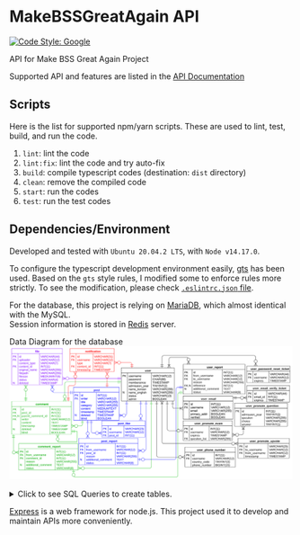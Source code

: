 # MakeBSSGreatAgain API

[![Code Style: Google](https://img.shields.io/badge/code%20style-google-blueviolet.svg)](https://github.com/google/gts)


API for Make BSS Great Again Project

Supported API and features are listed in the [API Documentation](https://hyecheol123.github.io/MakeBSSGreatAgain-API-Documentation/#section/SecuritySchemes)


## Scripts

Here is the list for supported npm/yarn scripts.
These are used to lint, test, build, and run the code.

1. `lint`: lint the code
2. `lint:fix`: lint the code and try auto-fix
3. `build`: compile typescript codes (destination: `dist` directory)
4. `clean`: remove the compiled code
5. `start`: run the codes
6. `test`: run the test codes


## Dependencies/Environment

Developed and tested with `Ubuntu 20.04.2 LTS`, with `Node v14.17.0`.

To configure the typescript development environment easily, [gts](https://github.com/google/gts) has been used.
Based on the `gts` style rules, I modified some to enforce rules more strictly.
To see the modification, please check [`.eslintrc.json` file](https://github.com/hyecheol123/MakeBSSGreatAgain-API/blob/main/.eslintrc.json).

For the database, this project is relying on [MariaDB](https://mariadb.org/), which almost identical with the MySQL.  
Session information is stored in [Redis](https://redis.io/) server.

Data Diagram for the database
![ERD.svg](img/ERD.svg)

<details>
  <summary>Click to see SQL Queries to create tables.</summary>

</details>

[Express](https://expressjs.com/) is a web framework for node.js.
This project used it to develop and maintain APIs more conveniently.
